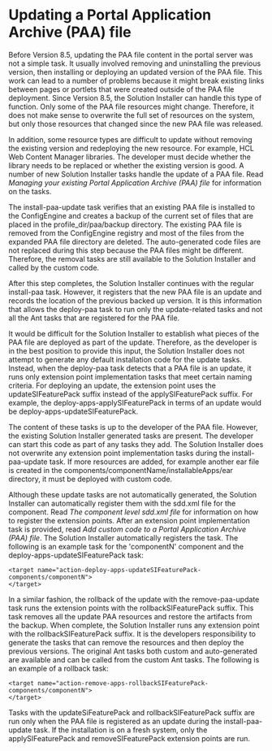 # Updating a Portal Application Archive \(PAA\) file

Before Version 8.5, updating the PAA file content in the portal server was not a simple task. It usually involved removing and uninstalling the previous version, then installing or deploying an updated version of the PAA file. This work can lead to a number of problems because it might break existing links between pages or portlets that were created outside of the PAA file deployment. Since Version 8.5, the Solution Installer can handle this type of function. Only some of the PAA file resources might change. Therefore, it does not make sense to overwrite the full set of resources on the system, but only those resources that changed since the new PAA file was released.

In addition, some resource types are difficult to update without removing the existing version and redeploying the new resource. For example, HCL Web Content Manager libraries. The developer must decide whether the library needs to be replaced or whether the existing version is good. A number of new Solution Installer tasks handle the update of a PAA file. Read *Managing your existing Portal Application Archive \(PAA\) file* for information on the tasks.

The install-paa-update task verifies that an existing PAA file is installed to the ConfigEngine and creates a backup of the current set of files that are placed in the profile\_dir/paa/backup directory. The existing PAA file is removed from the ConfigEngine registry and most of the files from the expanded PAA file directory are deleted. The auto-generated code files are not replaced during this step because the PAA files might be different. Therefore, the removal tasks are still available to the Solution Installer and called by the custom code.

After this step completes, the Solution Installer continues with the regular install-paa task. However, it registers that the new PAA file is an update and records the location of the previous backed up version. It is this information that allows the deploy-paa task to run only the update-related tasks and not all the Ant tasks that are registered for the PAA file.

It would be difficult for the Solution Installer to establish what pieces of the PAA file are deployed as part of the update. Therefore, as the developer is in the best position to provide this input, the Solution Installer does not attempt to generate any default installation code for the update tasks. Instead, when the deploy-paa task detects that a PAA file is an update, it runs only extension point implementation tasks that meet certain naming criteria. For deploying an update, the extension point uses the updateSIFeaturePack suffix instead of the applySIFeaturePack suffix. For example, the deploy-apps-applySIFeaturePack in terms of an update would be deploy-apps-updateSIFeaturePack.

The content of these tasks is up to the developer of the PAA file. However, the existing Solution Installer generated tasks are present. The developer can start this code as part of any tasks they add. The Solution Installer does not overwrite any extension point implementation tasks during the install-paa-update task. If more resources are added, for example another ear file is created in the components/componentName/installableApps/ear directory, it must be deployed with custom code.

Although these update tasks are not automatically generated, the Solution Installer can automatically register them with the sdd.xml file for the component. Read *The component level sdd.xml file* for information on how to register the extension points. After an extension point implementation task is provided, read *Add custom code to a Portal Application Archive \(PAA\) file*. The Solution Installer automatically registers the task. The following is an example task for the 'componentN' component and the deploy-apps-updateSIFeaturePack task:

```
<target name="action-deploy-apps-updateSIFeaturePack-components/componentN">
</target>
```

In a similar fashion, the rollback of the update with the remove-paa-update task runs the extension points with the rollbackSIFeaturePack suffix. This task removes all the update PAA resources and restore the artifacts from the backup. When complete, the Solution Installer runs any extension point with the rollbackSIFeaturePack suffix. It is the developers responsibility to generate the tasks that can remove the resources and then deploy the previous versions. The original Ant tasks both custom and auto-generated are available and can be called from the custom Ant tasks. The following is an example of a rollback task:

```
<target name="action-remove-apps-rollbackSIFeaturePack-components/componentN">
</target>
```

Tasks with the updateSiFeaturePack and rollbackSIFeaturePack suffix are run only when the PAA file is registered as an update during the install-paa-update task. If the installation is on a fresh system, only the applySIFeaturePack and removeSIFeaturePack extension points are run.


